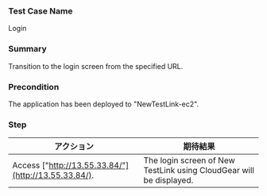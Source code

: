 ### Test Case Name
Login

### Summary
Transition to the login screen from the specified URL.	

### Precondition
The application has been deployed to "NewTestLink-ec2".

### Step
| アクション | 期待結果 |
|---|---|
| Access ["http://13.55.33.84/"](http://13.55.33.84/). | The login screen of New TestLink using CloudGear will be displayed. |
